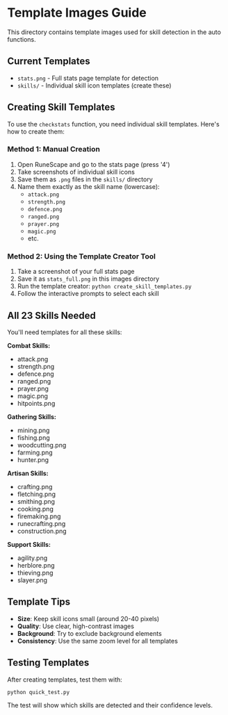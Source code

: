 # Template Images Guide

This directory contains template images used for skill detection in the auto functions.

## Current Templates

- `stats.png` - Full stats page template for detection
- `skills/` - Individual skill icon templates (create these)

## Creating Skill Templates

To use the `checkstats` function, you need individual skill templates. Here's how to create them:

### Method 1: Manual Creation
1. Open RuneScape and go to the stats page (press '4')
2. Take screenshots of individual skill icons
3. Save them as `.png` files in the `skills/` directory
4. Name them exactly as the skill name (lowercase):
   - `attack.png`
   - `strength.png` 
   - `defence.png`
   - `ranged.png`
   - `prayer.png`
   - `magic.png`
   - etc.

### Method 2: Using the Template Creator Tool
1. Take a screenshot of your full stats page
2. Save it as `stats_full.png` in this images directory
3. Run the template creator: `python create_skill_templates.py`
4. Follow the interactive prompts to select each skill

## All 23 Skills Needed

You'll need templates for all these skills:

**Combat Skills:**
- attack.png
- strength.png  
- defence.png
- ranged.png
- prayer.png
- magic.png
- hitpoints.png

**Gathering Skills:**
- mining.png
- fishing.png
- woodcutting.png
- farming.png
- hunter.png

**Artisan Skills:**
- crafting.png
- fletching.png
- smithing.png
- cooking.png
- firemaking.png
- runecrafting.png
- construction.png

**Support Skills:**
- agility.png
- herblore.png
- thieving.png
- slayer.png

## Template Tips

- **Size**: Keep skill icons small (around 20-40 pixels)
- **Quality**: Use clear, high-contrast images
- **Background**: Try to exclude background elements
- **Consistency**: Use the same zoom level for all templates

## Testing Templates

After creating templates, test them with:
```bash
python quick_test.py
```

The test will show which skills are detected and their confidence levels.
